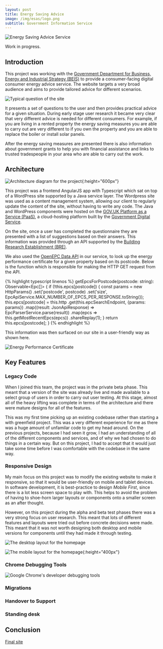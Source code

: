 ```yaml
---
layout: post
title: Energy Saving Advice
image: /img/esas/logo.png
subtitle: Government Information Service
---
```


![Energy Saving Advice Service](/img/esas/background.png)

Work in progress.

## Introduction

This project was working with the [Government Department for Business, Energy and Industrial Strategy (BEIS)](https://www.gov.uk/government/organisations/department-for-business-energy-and-industrial-strategy) to provide a consumer-facing digital consumer energy advice service. The website targets a very broad audience and aims to provide tailored advice for different scenarios. 

![Typical question of the site](/img/esas/question.png)

It presents a set of questions to the user and then provides practical advice for a given situation. During early stage user research it became very clear that very different advice is needed for different consumers. For example, if you are living in a rented property the energy saving measures you are able to carry out are very different to if you own the property and you are able to replace the boiler or install solar panels.

After the energy saving measures are presented there is also information about government grants to help you with financial assistance and links to trusted tradespeople in your area who are able to carry out the work.

## Architecture
![Architecture diagram for the project](/img/esas/architecture.png){:height="600px"}

This project was a frontend AngularJS app with Typescript which sat on top of a WordPress site supported by a Java service layer. The Wordpress site was used as a content management system, allowing our client to regularly update the content of the site, without having to write any code. The Java and WordPress components were hosted on the [GOV.UK Platform as a Service (PaaS)](https://www.cloud.service.gov.uk/), a cloud-hosting platform built by the [Government Digital Service](https://www.gov.uk/government/organisations/government-digital-service). 

On the site, once a user has completed the questionnaire they are presented with a list of suggestions based on their answers. This information was provided through an API supported by the [Building Research Establishment (BRE)](https://www.bre.co.uk/energy). 

We also used the [OpenEPC Data API](https://epc.opendatacommunities.org/docs/api) in our service, to look up the energy performance certificate for a given property based on its postcode. Below is the function which is responsible for making the HTTP GET request from the API.

{% highlight typescript linenos %}
getEpcsForPostcode(postcode: string): Observable<Epc[]> {
    if (!this.epcs[postcode]) {
        const params = new HttpParams()
            .set('postcode', postcode)
            .set('size', EpcApiService.MAX_NUMBER_OF_EPCS_PER_RESPONSE.toString());
        this.epcs[postcode] = this.http
            .get(this.epcSearchEndpoint, {params: params})
            .map((result: JsonApiResponse<EpcResponse>) => EpcParserService.parse(result))
            .map(epcs => this.getMostRecentEpcs(epcs))
            .shareReplay(1);
    }
    return this.epcs[postcode];
}
{% endhighlight %}

This information was then surfaced on our site in a user-friendly way as shown here.

![Energy Performance Certificate](/img/esas/epc.png)

## Key Features

### Legacy Code

When I joined this team, the project was in the private beta phase. This meant that a version of the site was already live and made available to a select group of users in order to carry out user testing. At this stage, almost all of the heavy lifting was complete in terms of the architecture and there were mature designs for all of the features.

This was my first time picking up an existing codebase rather than starting a with greenfield project. This was a very different experience for me as there was a huge amount of unfamilar code to get my head around. On the previous projects, because I had seen it grow, I had an understanding of all of the different components and services, and of why we had chosen to do things in a certain way. But on this project, I had to accept that it would just take some time before I was comfortable with the codebase in the same way.

### Responsive Design

My main focus on this project was to modify the existing website to make it responsive, so that it would be user-friendly on mobile and tablet devices. In software development, it is best-practice to design _Mobile First_, since there is a lot less screen space to play with. This helps to avoid the problem of having to shoe-horn larger layouts or components onto a smaller screen as an after thought.

However, on this project during the alpha and beta test phases there was a very strong focus on user research. This meant that lots of different features and layouts were tried out before concrete decisions were made. This meant that it was not worth designing both desktop and mobile versions for components until they had made it through testing.

<!-- Working with designers to build new features. -->

![The desktop layout for the homepage](/img/esas/responsiveDesktop.png)

![The mobile layout for the homepage](/img/esas/responsiveMobile.png){:height="400px"}

### Chrome Debugging Tools
<!-- The Chrome devtools are extremely useful for diagnosing CSS issues and understanding observed behaviour

Use the clicker to select the element that is misbehaving

Systematically debug issues with CSS
Worked under general instruction, but was able to ask for help from tech lead. -->

![Google Chrome's developer debugging tools](/img/esas/devtools.png)


### Migrations
<!-- Writing migrations. -->

### Handover to Support

<!-- Helped migrate the project over to our dedicated support team. Getting them set up on the different environments and copying the database over. Giving access to everything 

Clarifying existing documentation
Working with others -->

### Standing desk

<!-- Posture
Keyboard position
Screens
Regular breaks -->


## Conclusion

[Final site](https://www.simpleenergyadvice.org.uk/)